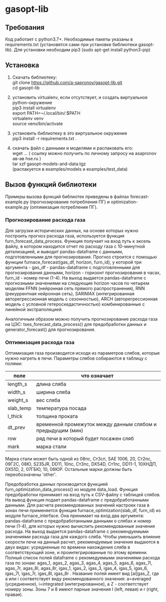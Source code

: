 # gasopt-lib

## Требования
Код работает с python3.7+. Необходимые пакеты указаны в requirements.txt (установятся сами при установке библиотеки gasopt-lib). Для установки необходим pip3 (sudo apt-get install python3-pip)

## Установка

1) Скачать библиотеку:  
git clone https://github.com/a-sapronov/gasopt-lib.git  
cd gasopt-lib  

2) установить virtualenv, если отсутствует, и создать виртуальное python-окружение  
pip3 install virtualenv  
export PATH=~/.local/bin/:$PATH  
virtualenv venv  
source venv/bin/activate  

3) установить библиотеку в это виртуальное окружение  
pip3 install -r requirements.txt .  

4) скачать файл с данными и моделями и распаковать его:  
wget ... ( ссылку можно получить по личному запросу на asapronov ав-ав hse.ru )  
tar xzf gasopt-models-and-data.tgz  
(распакуется в examples/models и examples/test_data)  

## Вызов функций библиотеки
Примеры вызова функций библиотек приведены в файлах forecast-example.py (прогнозирование потребления ПГ) и optimization-example.py (оптимизация потребления ПГ).

### Прогнозирование расхода газа
Для загрузки исторических данных, на основе которых нужно построить прогноз расхода газа, используется функция furn_forecast_data_process. Функция получает на вход путь к эксель файлу, в котором находится отчет по расходу газа с 10-минутной детализацией, и выводит pandas-dataframe с данными, подготовленными для прогнозирования. Прогноз строится с помощью функции furnace_forecast(gas_df, horizon, furn_id), у которой три аргумента - gas_df - pandas-dataframe с подготовленными для прогнозирования данными, horizon - горизонт прогнозирования в часах, furn_id - номер печи (1-4). На выход выдается pandas-dataframe с прогнозными значениями на следующие horizon часов по четырем моделям FFNN (нейронная сеть прямого распространения), RNN (рекуррентная нейронная сеть), SARIMAX (интегрированная авторегрессионная модель с сезонностью), ARCH (авторегрессионная модель с условной гетероскедастичностью) комбинированные с линейной экстраполяцией.

Аналогичным образом можно получить прогнозирование расхода газа на ЦЭС: tses_forecast_data_process() для предобработки данных и generator_forecast() для прогнозирования.

### Оптимизация расхода газа
Оптимизация газа производится исходя из параметров слябов, которые нужно нагреть в печи. Параметры слябов собираются в таблицу с полями:

| поле | что означает |
| --- | --- |
| length_s | длина сляба |
| width_s | ширина сляба |
| weight_s | вес сляба |
| slab_temp | температура посада |
| l_thick | толщина проката |
| dt_prev | временной промежуток между данным слябом и предыдущим (мин) |
| row | ряд печи в который будет посажен сляб |
| mark | марка стали |  

Марка стали может быть одной из 08пс, Ст3сп, SAE 1006, 20, Ст2пс, 09Г2С, 08Ю, S235JR, DD11, 10пс, Ст3пс, DX54D, Ст1пс, DD11-1, 10ХНДП, DX51D, 2, 07ГБЮ, 10, 08ЮР. Остальные марки должны быть переобозначены 'other'.

Предобработка данных производится функцией furn_optimization_data_process() из модуля data_load. Функция предобработки принимает на вход путь к CSV-файлу с таблицей слябов. На вывод функция подает pandas-dataframe с предобработанными данными. Для расчета рекомендованных значений настроек газа в зонах печи применяется функция furnace_optimization(slab_df, furn_id) из модуля furnace_interface. Она принимает на вход два аргумента: pandas-dataframe с предобработанными данными о слябах и номер печи (1-4), для которых нужно вычислить рекомендованные значения расхода. На выход выдается pandas-dataframe с рекомендуемыми значениями расхода газа для каждого сляба. Чтобы уменьшить влияние скорости печи на данный расчет, рекомендуемые значения выдаются в двух видах: усредненные по времени нахождения слябв в соответствующей зоне, и проинтегрированные по этому времени. Полный список полей dataframe с рекомедуемыми значениями расхода газа по зонам: agas_1, agas_2, agas_3, agas_4, agas_5, agas_6, agas_7l, agas_7r, agas_8l, agas_8r, igas_1, igas_2, igas_3, igas_4, igas_5, igas_6, igas_7l, igas_7r, igas_8l, igas_8r . Название полей имеет вид [ai]gas_Z, где a или i соответствует виду рекомендованного значения: a=averaged (усредненное), i=integrated (интегрированное), а Z - соответствует номеру зоны. Зоны 7 и 8 имеют парные значения l (left, левая) и r (right, правая).

